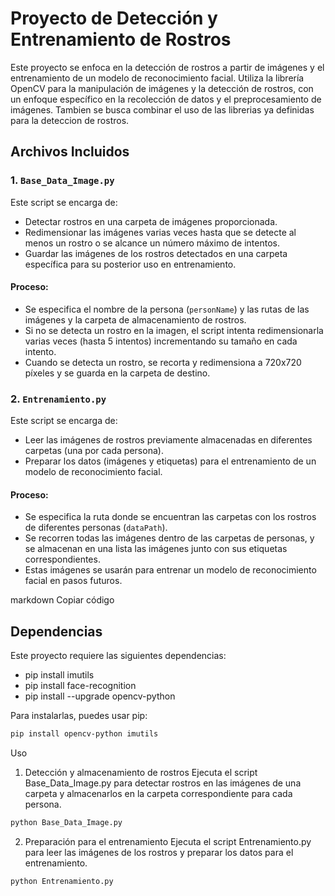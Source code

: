 # Proyecto de Detección y Entrenamiento de Rostros

Este proyecto se enfoca en la detección de rostros a partir de imágenes y el entrenamiento de un modelo de reconocimiento facial. Utiliza la librería OpenCV para la manipulación de imágenes y la detección de rostros, con un enfoque específico en la recolección de datos y el preprocesamiento de imágenes. Tambien se busca combinar el uso de las librerias ya definidas para la deteccion de rostros.

## Archivos Incluidos

### 1. `Base_Data_Image.py`
Este script se encarga de:
- Detectar rostros en una carpeta de imágenes proporcionada.
- Redimensionar las imágenes varias veces hasta que se detecte al menos un rostro o se alcance un número máximo de intentos.
- Guardar las imágenes de los rostros detectados en una carpeta específica para su posterior uso en entrenamiento.

#### Proceso:
- Se especifica el nombre de la persona (`personName`) y las rutas de las imágenes y la carpeta de almacenamiento de rostros.
- Si no se detecta un rostro en la imagen, el script intenta redimensionarla varias veces (hasta 5 intentos) incrementando su tamaño en cada intento.
- Cuando se detecta un rostro, se recorta y redimensiona a 720x720 píxeles y se guarda en la carpeta de destino.

### 2. `Entrenamiento.py`
Este script se encarga de:
- Leer las imágenes de rostros previamente almacenadas en diferentes carpetas (una por cada persona).
- Preparar los datos (imágenes y etiquetas) para el entrenamiento de un modelo de reconocimiento facial.

#### Proceso:
- Se especifica la ruta donde se encuentran las carpetas con los rostros de diferentes personas (`dataPath`).
- Se recorren todas las imágenes dentro de las carpetas de personas, y se almacenan en una lista las imágenes junto con sus etiquetas correspondientes.
- Estas imágenes se usarán para entrenar un modelo de reconocimiento facial en pasos futuros.


markdown
Copiar código

## Dependencias

Este proyecto requiere las siguientes dependencias:
- pip install imutils
- pip install face-recognition
- pip install --upgrade opencv-python

Para instalarlas, puedes usar pip:
```bash
pip install opencv-python imutils
```
Uso
1. Detección y almacenamiento de rostros
Ejecuta el script Base_Data_Image.py para detectar rostros en las imágenes de una carpeta y almacenarlos en la carpeta correspondiente para cada persona.

```bash
python Base_Data_Image.py
```
2. Preparación para el entrenamiento
Ejecuta el script Entrenamiento.py para leer las imágenes de los rostros y preparar los datos para el entrenamiento.

```bash
python Entrenamiento.py
```
